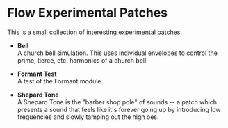 # Flow Experimental Patches 

This is a small collection of interesting experimental patches.

* **Bell**   
  A church bell simulation.  This uses individual envelopes to control the prime, tierce, etc. harmonics of a church bell.

* **Formant Test**  
  A test of the Formant module.

* **Shepard Tone**   
  A Shepard Tone is the "barber shop pole" of sounds -- a patch which presents a sound that feels like it's forever going up by introducing low frequencies and slowly tamping out the high oes.
